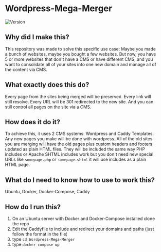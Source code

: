 # Wordpress-Mega-Merger

![Version](https://img.shields.io/github/v/release/ColoradoStark/Wordpress-Mega-Merger)

## Why did I make this?

This repository was made to solve this specific use case:  Maybe you made a bunch of websites, maybe you bought a few websites.  But now, you have 5 or more websites that don't have a CMS or have different CMS, and you want to consolidate all of your sites into one new domain and manage all of the content via CMS.  

## What exactly does this do?

Every page from the sites being merged will be preserved. Every link will still resolve.  Every URL will be 301 redirected to the new site. And you can still control all pages on the site via a CMS. 

## How does it do it?

To achieve this, it uses 2 CMS systems: Wordpress and Caddy Templates.  Any new pages you make will be done with wordpress.  All of the old sites you are merging will have the old pages plus custom headers and footers updated as plain HTML files.  They will be included the same way PHP includes or Apache SHTML includes work but you don't need new special URLs like `somepage.php` or `somepage.shtml` it will use includes as a plain HTML page.

## What do I need to know how to use to work this?
Ubuntu, Docker, Docker-Compose, Caddy

## How do I run this?
1. On an Ubuntu server with Docker and Docker-Compose installed clone the repo
2. Edit the Caddyfile to include and redirect your domains and paths (just follow the format in the file)
3. type `cd Wordpress-Mega-Merger`
4. type `docker-compose up`

